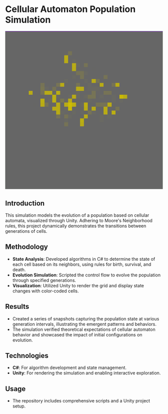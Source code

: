 # Cellular Automaton Population Simulation
![eqn](./assets/images/pattern.png)

## Introduction
This simulation models the evolution of a population based on cellular automata, visualized through Unity. Adhering to Moore's Neighborhood rules, this project dynamically demonstrates the transitions between generations of cells.

## Methodology
- **State Analysis**: Developed algorithms in C# to determine the state of each cell based on its neighbors, using rules for birth, survival, and death.
- **Evolution Simulation**: Scripted the control flow to evolve the population through specified generations.
- **Visualization**: Utilized Unity to render the grid and display state changes with color-coded cells.

## Results
- Created a series of snapshots capturing the population state at various generation intervals, illustrating the emergent patterns and behaviors.
- The simulation verified theoretical expectations of cellular automaton behavior and showcased the impact of initial configurations on evolution.

## Technologies
- **C#**: For algorithm development and state management.
- **Unity**: For rendering the simulation and enabling interactive exploration.

## Usage
- The repository includes comprehensive scripts and a Unity project setup.
